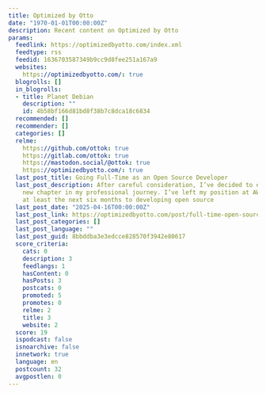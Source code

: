 ```yaml
---
title: Optimized by Otto
date: "1970-01-01T00:00:00Z"
description: Recent content on Optimized by Otto
params:
  feedlink: https://optimizedbyotto.com/index.xml
  feedtype: rss
  feedid: 1636703587349b9cc9d8fee251a167a9
  websites:
    https://optimizedbyotto.com/: true
  blogrolls: []
  in_blogrolls:
  - title: Planet Debian
    description: ""
    id: 4b58bf166d81bd8f38b7c8dca18c6834
  recommended: []
  recommender: []
  categories: []
  relme:
    https://github.com/ottok: true
    https://gitlab.com/ottok: true
    https://mastodon.social/@ottok: true
    https://optimizedbyotto.com/: true
  last_post_title: Going Full-Time as an Open Source Developer
  last_post_description: After careful consideration, I’ve decided to embark on a
    new chapter in my professional journey. I’ve left my position at AWS to dedicate
    at least the next six months to developing open source
  last_post_date: "2025-04-16T00:00:00Z"
  last_post_link: https://optimizedbyotto.com/post/full-time-open-source-developer/
  last_post_categories: []
  last_post_language: ""
  last_post_guid: 8bbddba3e3edcce828570f3942e80617
  score_criteria:
    cats: 0
    description: 3
    feedlangs: 1
    hasContent: 0
    hasPosts: 3
    postcats: 0
    promoted: 5
    promotes: 0
    relme: 2
    title: 3
    website: 2
  score: 19
  ispodcast: false
  isnoarchive: false
  innetwork: true
  language: en
  postcount: 32
  avgpostlen: 0
---
```

